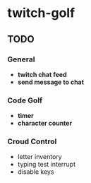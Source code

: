 # twitch-golf

## TODO
### General
- **twitch chat feed**
- **send message to chat**
### Code Golf
- **timer**
- **character counter**
### Croud Control
- letter inventory
- typing test interrupt
- disable keys